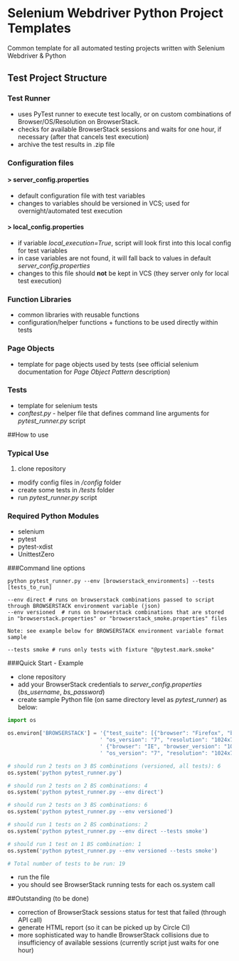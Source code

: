 Selenium Webdriver Python Project Templates
====================================================

Common template for all automated testing projects written with Selenium Webdriver & Python

## Test Project Structure

### Test Runner

* uses PyTest runner to execute test locally, or on custom combinations of Browser/OS/Resolution on BrowserStack.
* checks for available BrowserStack sessions and waits for one hour, if necessary (after that cancels test execution)
* archive the test results in .zip file

### Configuration files

#### > server_config.properties

* default configuration file with test variables
* changes to variables should be versioned in VCS; used for overnight/automated test execution

#### > local_config.properties

* if variable *local_execution=True*, script will look first into this local config for test variables
* in case variables are not found, it will fall back to values in default *server_config.properties* 
* changes to this file should **not** be kept in VCS (they server only for local test execution)

### Function Libraries
* common libraries with reusable functions
* configuration/helper functions + functions to be used directly within tests

### Page Objects
* template for page objects used by tests (see official selenium documentation for *Page Object Pattern* description)

### Tests
* template for selenium tests
* *conftest.py* - helper file that defines command line arguments for *pytest_runner.py* script

##How to use

### Typical Use
1. clone repository
* modify config files in */config* folder
* create some tests in */tests* folder
* run *pytest_runner.py* script

### Required Python Modules

* selenium
* pytest 
* pytest-xdist
* UnittestZero

###Command line options

```
python pytest_runner.py --env [browserstack_environments] --tests [tests_to_run]

--env direct # runs on browserstack combinations passed to script through BROWSERSTACK environment variable (json)
--env versioned  # runs on browserstack combinations that are stored in "browserstack.properties" or "browserstack_smoke.properties" files

Note: see example below for BROWSERSTACK environment variable format sample

--tests smoke # runs only tests with fixture "@pytest.mark.smoke"
```

###Quick Start - Example

* clone repository
* add your BrowserStack credentials to *server_config.properties* (*bs_username*, *bs_password*)
* create sample Python file (on same directory level as *pytest_runner*) as below:

```python
import os

os.environ['BROWSERSTACK'] = '{"test_suite": [{"browser": "Firefox", "browser_version": "27.0", "os": "Windows",' \
                             ' "os_version": "7", "resolution": "1024x768"},' \
                             ' {"browser": "IE", "browser_version": "10.0", "os": "Windows",' \
                             ' "os_version": "7", "resolution": "1024x768"}]}'

# should run 2 tests on 3 BS combinations (versioned, all tests): 6
os.system('python pytest_runner.py')

# should run 2 tests on 2 BS combinations: 4
os.system('python pytest_runner.py --env direct')

# should run 2 tests on 3 BS combinations: 6
os.system('python pytest_runner.py --env versioned')

# should run 1 tests on 2 BS combinations: 2
os.system('python pytest_runner.py --env direct --tests smoke')

# should run 1 test on 1 BS combination: 1
os.system('python pytest_runner.py --env versioned --tests smoke')

# Total number of tests to be run: 19
```

- run the file
- you should see BrowserStack running tests for each os.system call

##Outstanding (to be done)
- correction of BrowserStack sessions status for test that failed (through API call)
- generate HTML report (so it can be picked up by Circle CI)
- more sophisticated way to handle BrowserStack collisions due to insufficiency of available sessions (currently script just waits for one hour) 